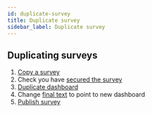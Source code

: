 ```yaml
---
id: duplicate-survey
title: Duplicate survey
sidebar_label: Duplicate survey
---
```


## Duplicating surveys

1. [Copy a survey](https://manual.limesurvey.org/Surveys_-_introduction#Copy_a_survey)
2. Check you have [secured the survey](securing-surveys.md)
3. [Duplicate dashboard](duplicate-dashboard.md)
4. Change [final text](edit-text.md) to point to new dashboard
5. [Publish survey](publishing-survey.md)
